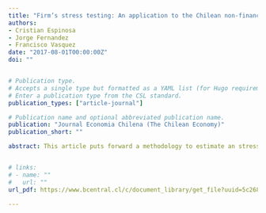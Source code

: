 ```yaml
---
title: "Firm’s stress testing: An application to the Chilean non-financial corporate sector (in Spanish)"
authors:
- Cristian Espinosa
- Jorge Fernandez
- Francisco Vasquez
date: "2017-08-01T00:00:00Z"
doi: ""


# Publication type.
# Accepts a single type but formatted as a YAML list (for Hugo requirements).
# Enter a publication type from the CSL standard.
publication_types: ["article-journal"]

# Publication name and optional abbreviated publication name.
publication: "Journal Economia Chilena (The Chilean Economy)"
publication_short: ""

abstract: This article puts forward a methodology to estimate an stress testing for the non-financial corporate sector in Chile. This is based on a detailed characterization of the financial debt of firms, using statistical appendices compiled by the Superintendence of Securities and Insurance (SVS), which were validated using administrative records from the Superintendence of Banks and Financial Institutions (SBIF) and the Central Bank of Chile (BCCh).


# links:
# - name: ""
#   url: ""
url_pdf: https://www.bcentral.cl/c/document_library/get_file?uuid=5c268999-b247-c67d-3c77-6a2fec5cf4d5&groupId=33528

---
```

